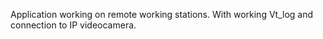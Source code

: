 Application working on remote working stations. With working Vt_log and connection to IP videocamera.
